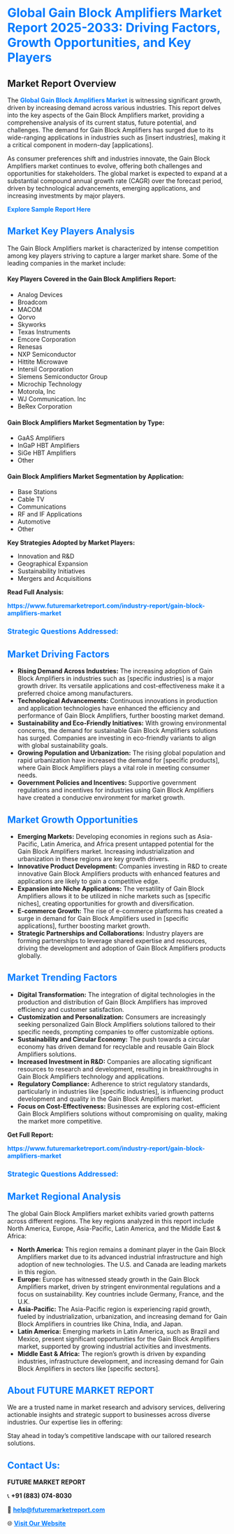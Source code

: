 <h1 style="color: #007BFF;">Global Gain Block Amplifiers Market Report 2025-2033: Driving Factors, Growth Opportunities, and Key Players</h1>

<section id="overview">
<h2>Market Report Overview</h2>
<p>The <a href="https://www.futuremarketreport.com/industry-report/gain-block-amplifiers-market" style="color: #007BFF; text-decoration: none;"><strong>Global Gain Block Amplifiers Market</strong></a> is witnessing significant growth, driven by increasing demand across various industries. This report delves into the key aspects of the Gain Block Amplifiers market, providing a comprehensive analysis of its current status, future potential, and challenges. The demand for Gain Block Amplifiers has surged due to its wide-ranging applications in industries such as [insert industries], making it a critical component in modern-day [applications].</p>
<p>As consumer preferences shift and industries innovate, the Gain Block Amplifiers market continues to evolve, offering both challenges and opportunities for stakeholders. The global market is expected to expand at a substantial compound annual growth rate (CAGR) over the forecast period, driven by technological advancements, emerging applications, and increasing investments by major players.</p>
</section>

<section id="overview">
<p><a href="https://www.futuremarketreport.com/request-sample/reportId=75387" style="color: #007BFF; text-decoration: none;"><strong>Explore Sample Report Here</strong></a></p>
</section>

<section id="key-players">
<h2 style="color: #007BFF;">Market Key Players Analysis</h2>
<p>The Gain Block Amplifiers market is characterized by intense competition among key players striving to capture a larger market share. Some of the leading companies in the market include:</p>
<h4>Key Players Covered in the Gain Block Amplifiers Report:</h4>
<ul><li>Analog Devices</li><li>Broadcom</li><li>MACOM</li><li>Qorvo</li><li>Skyworks</li><li>Texas Instruments</li><li>Emcore Corporation</li><li>Renesas</li><li>NXP Semiconductor</li><li>Hittite Microwave</li><li>Intersil Corporation</li><li>Siemens Semiconductor Group</li><li>Microchip Technology</li><li>Motorola, Inc</li><li>WJ Communication. Inc</li><li>BeRex Corporation</li></ul>
<h4>Gain Block Amplifiers Market Segmentation by Type:</h4>
<ul><li>GaAS Amplifiers</li><li>InGaP HBT Amplifiers</li><li>SiGe HBT Amplifiers</li><li>Other</li></ul>

<h4>Gain Block Amplifiers Market Segmentation by Application:</h4>
<ul><li>Base Stations</li><li>Cable TV</li><li>Communications</li><li>RF and IF Applications</li><li>Automotive</li><li>Other</li></ul>
<p><strong>Key Strategies Adopted by Market Players:</strong></p>
<ul>
<li>Innovation and R&D</li>
<li>Geographical Expansion</li>
<li>Sustainability Initiatives</li>
<li>Mergers and Acquisitions</li>
</ul>
</section>

<section>
<p><strong>Read Full Analysis: </strong></p><a href="https://www.futuremarketreport.com/industry-report/gain-block-amplifiers-market" style="color: #007BFF; text-decoration: none;"><strong>https://www.futuremarketreport.com/industry-report/gain-block-amplifiers-market</strong></a>
<h3 style="color: #007BFF;">Strategic Questions Addressed:</h3>
</section>

<section id="driving-factors">
<h2 style="color: #007BFF;">Market Driving Factors</h2>
<ul>
<li><strong>Rising Demand Across Industries:</strong> The increasing adoption of Gain Block Amplifiers in industries such as [specific industries] is a major growth driver. Its versatile applications and cost-effectiveness make it a preferred choice among manufacturers.</li>
<li><strong>Technological Advancements:</strong> Continuous innovations in production and application technologies have enhanced the efficiency and performance of Gain Block Amplifiers, further boosting market demand.</li>
<li><strong>Sustainability and Eco-Friendly Initiatives:</strong> With growing environmental concerns, the demand for sustainable Gain Block Amplifiers solutions has surged. Companies are investing in eco-friendly variants to align with global sustainability goals.</li>
<li><strong>Growing Population and Urbanization:</strong> The rising global population and rapid urbanization have increased the demand for [specific products], where Gain Block Amplifiers plays a vital role in meeting consumer needs.</li>
<li><strong>Government Policies and Incentives:</strong> Supportive government regulations and incentives for industries using Gain Block Amplifiers have created a conducive environment for market growth.</li>
</ul>
</section>

<section id="growth-opportunities">
<h2 style="color: #007BFF;">Market Growth Opportunities</h2>
<ul>
<li><strong>Emerging Markets:</strong> Developing economies in regions such as Asia-Pacific, Latin America, and Africa present untapped potential for the Gain Block Amplifiers market. Increasing industrialization and urbanization in these regions are key growth drivers.</li>
<li><strong>Innovative Product Development:</strong> Companies investing in R&D to create innovative Gain Block Amplifiers products with enhanced features and applications are likely to gain a competitive edge.</li>
<li><strong>Expansion into Niche Applications:</strong> The versatility of Gain Block Amplifiers allows it to be utilized in niche markets such as [specific niches], creating opportunities for growth and diversification.</li>
<li><strong>E-commerce Growth:</strong> The rise of e-commerce platforms has created a surge in demand for Gain Block Amplifiers used in [specific applications], further boosting market growth.</li>
<li><strong>Strategic Partnerships and Collaborations:</strong> Industry players are forming partnerships to leverage shared expertise and resources, driving the development and adoption of Gain Block Amplifiers products globally.</li>
</ul>
</section>

<section id="trending-factors">
<h2 style="color: #007BFF;">Market Trending Factors</h2>
<ul>
<li><strong>Digital Transformation:</strong> The integration of digital technologies in the production and distribution of Gain Block Amplifiers has improved efficiency and customer satisfaction.</li>
<li><strong>Customization and Personalization:</strong> Consumers are increasingly seeking personalized Gain Block Amplifiers solutions tailored to their specific needs, prompting companies to offer customizable options.</li>
<li><strong>Sustainability and Circular Economy:</strong> The push towards a circular economy has driven demand for recyclable and reusable Gain Block Amplifiers solutions.</li>
<li><strong>Increased Investment in R&D:</strong> Companies are allocating significant resources to research and development, resulting in breakthroughs in Gain Block Amplifiers technology and applications.</li>
<li><strong>Regulatory Compliance:</strong> Adherence to strict regulatory standards, particularly in industries like [specific industries], is influencing product development and quality in the Gain Block Amplifiers market.</li>
<li><strong>Focus on Cost-Effectiveness:</strong> Businesses are exploring cost-efficient Gain Block Amplifiers solutions without compromising on quality, making the market more competitive.</li>
</ul>
</section>

<section>
<p><strong>Get Full Report: </strong></p><a href="https://www.futuremarketreport.com/industry-report/gain-block-amplifiers-market" style="color: #007BFF; text-decoration: none;"><strong>https://www.futuremarketreport.com/industry-report/gain-block-amplifiers-market</strong></a>
<h3 style="color: #007BFF;">Strategic Questions Addressed:</h3>
</section>


<section id="regional-analysis">
<h2 style="color: #007BFF;">Market Regional Analysis</h2>
<p>The global Gain Block Amplifiers market exhibits varied growth patterns across different regions. The key regions analyzed in this report include North America, Europe, Asia-Pacific, Latin America, and the Middle East & Africa:</p>
<ul>
<li><strong>North America:</strong> This region remains a dominant player in the Gain Block Amplifiers market due to its advanced industrial infrastructure and high adoption of new technologies. The U.S. and Canada are leading markets in this region.</li>
<li><strong>Europe:</strong> Europe has witnessed steady growth in the Gain Block Amplifiers market, driven by stringent environmental regulations and a focus on sustainability. Key countries include Germany, France, and the U.K.</li>
<li><strong>Asia-Pacific:</strong> The Asia-Pacific region is experiencing rapid growth, fueled by industrialization, urbanization, and increasing demand for Gain Block Amplifiers in countries like China, India, and Japan.</li>
<li><strong>Latin America:</strong> Emerging markets in Latin America, such as Brazil and Mexico, present significant opportunities for the Gain Block Amplifiers market, supported by growing industrial activities and investments.</li>
<li><strong>Middle East & Africa:</strong> The region’s growth is driven by expanding industries, infrastructure development, and increasing demand for Gain Block Amplifiers in sectors like [specific sectors].</li>
</ul>
</section>

<footer>
<h2 style="color: #007BFF;">About FUTURE MARKET REPORT</h2>
<p>We are a trusted name in market research and advisory services, delivering actionable insights and strategic support to businesses across diverse industries. Our expertise lies in offering:</p>

<p>Stay ahead in today’s competitive landscape with our tailored research solutions.</p>

<h2 style="color: #007BFF;">Contact Us:</h2>
<p><strong>FUTURE MARKET REPORT</strong></p>
<p>📞 <strong>+91 (883) 074-8030</strong></p>
<p>📧 <strong><a href="mailto:help@futuremarketreport.com" style="color: #007BFF;">help@futuremarketreport.com</a></strong></p>
<p>🌐 <strong><a href="https://www.futuremarketreport.com/" style="color: #007BFF;">Visit Our Website</a></strong></p>
</footer>